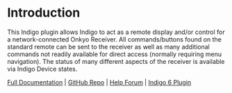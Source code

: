 # Introduction
This Indigo plugin allows Indigo to act as a remote display and/or control for a network-connected Onkyo Receiver. All commands/buttons found on the standard remote can be sent to the receiver as well as many additional commands not readily available for direct access (normally requiring menu navigation). The status of many different aspects of the receiver is available via Indigo Device states.

[Full Documentation](https://github.com/RogueProeliator/IndigoPlugins-Onkyo-Receiver-Network-Remote/wiki) | [GitHub Repo](https://github.com/RogueProeliator/IndigoPlugins-Onkyo-Receiver-Network-Remote) | [Help Forum](http://forums.indigodomo.com/viewforum.php?f=146) | [Indigo 6 Plugin](https://github.com/RogueProeliator/IndigoPlugins-Onkyo-Receiver-Network-Remote/releases/tag/v2.0.0)
